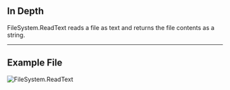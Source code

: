 ## In Depth
FileSystem.ReadText reads a file as text and returns the file contents as a string.
___
## Example File

![FileSystem.ReadText](./DSCore.IO.FileSystem.ReadText_img.png)
